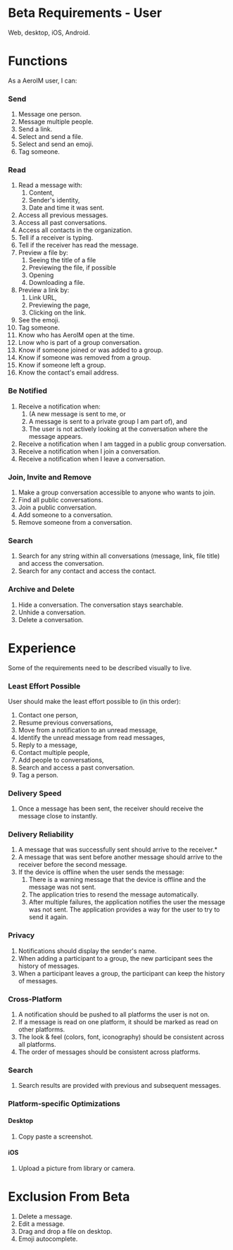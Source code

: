Beta Requirements - User
===

Web, desktop, iOS, Android.

# Functions

As a AeroIM user, I can:

### Send

1. Message one person.
2. Message multiple people.
3. Send a link.
4. Select and send a file.
5. Select and send an emoji.
6. Tag someone.

### Read

1. Read a message with:
	1. Content,
	2. Sender's identity,
	3. Date and time it was sent.
2. Access all previous messages.
3. Access all past conversations.
4. Access all contacts in the organization.
5. Tell if a receiver is typing.
6. Tell if the receiver has read the message.
7. Preview a file by:
	1. Seeing the title of a file
	2. Previewing the file, if possible
	3. Opening
	4. Downloading a file.
8. Preview a link by:
	1. Link URL,
	2. Previewing the page,
	3. Clicking on the link.
9. See the emoji.
10. Tag someone.
11. Know who has AeroIM open at the time.
12. Lnow who is part of a group conversation.
13. Know if someone joined or was added to a group.
14. Know if someone was removed from a group.
15. Know if someone left a group.
16. Know the contact's email address.

### Be Notified

1. Receive a notification when:
	1. (A new message is sent to me, or
	2. A message is sent to a private group I am part of), and
	3. The user is not actively looking at the conversation where the message
       appears.
2. Receive a notification when I am tagged in a public group conversation.
3. Receive a notification when I join a conversation.
4. Receive a notification when I leave a conversation.

### Join, Invite and Remove

1. Make a group conversation accessible to anyone who wants to join.
2. Find all public conversations.
3. Join a public conversation.
4. Add someone to a conversation.
5. Remove someone from a conversation.

### Search

1. Search for any string within all conversations (message, link, file title)
   and access the conversation.
2. Search for any contact and access the contact.

### Archive and Delete

1. Hide a conversation. The conversation stays searchable.
2. Unhide a conversation.
3. Delete a conversation.

# Experience

Some of the requirements need to be described visually to live.

### Least Effort Possible

User should make the least effort possible to (in this order):

1. Contact one person,
2. Resume previous conversations,
3. Move from a notification to an unread message,
4. Identify the unread message from read messages,
5. Reply to a message,
6. Contact multiple people,
7. Add people to conversations,
8. Search and access a past conversation.
9. Tag a person.

### Delivery Speed

1. Once a message has been sent, the receiver should receive the message close
   to instantly.

### Delivery Reliability

1. A message that was successfully sent should arrive to the receiver.*
2. A message that was sent before another message should arrive to the receiver
   before the second message.
3. If the device is offline when the user sends the message:
	1. There is a warning message that the device is offline and the message
       was not sent.
	2. The application tries to resend the message automatically.
	3. After multiple failures, the application notifies the user the message
       was not sent. The application provides a way for the user to try to send
       it again.

### Privacy

1. Notifications should display the sender's name.
2. When adding a participant to a group, the new participant sees the history
   of messages.
3. When a participant leaves a group, the participant can keep the history of
   messages.

### Cross-Platform

1. A notification should be pushed to all platforms the user is not on.
2. If a message is read on one platform, it should be marked as read on other
   platforms.
3. The look & feel (colors, font, iconography) should be consistent across all
   platforms.
4. The order of messages should be consistent across platforms.

### Search

1. Search results are provided with previous and subsequent messages.

### Platform-specific Optimizations

#### Desktop

1. Copy paste a screenshot.

#### iOS

1. Upload a picture from library or camera.

# Exclusion From Beta

1. Delete a message.
2. Edit a message.
3. Drag and drop a file on desktop.
4. Emoji autocomplete.
